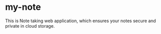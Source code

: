 # my-note
This is Note taking web application, which ensures your notes secure and private in cloud storage.
